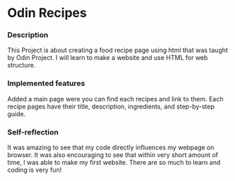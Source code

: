 # Odin Recipes

### Description
This Project is about creating a food recipe page using html that was taught by Odin Project.
I will learn to make a website and use HTML for web structure.

### Implemented features
Added a main page were you can find each recipes and link to them.
Each recipe pages have their title, description, ingredients, and step-by-step guide.

### Self-reflection
It was amazing to see that my code directly influences my webpage on browser. It was also encouraging to see that within very short amount of time, I was able to make my first website. There are so much to learn and coding is very fun!